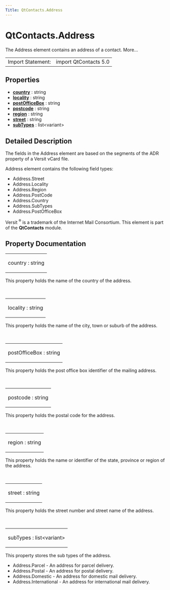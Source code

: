 ```yaml
---
Title: QtContacts.Address
---
```


# QtContacts.Address

<span class="subtitle"></span>
<!-- $$$Address-brief -->
<p>The Address element contains an address of a contact. More...</p>
<!-- @@@Address -->
<table class="alignedsummary">
<tr><td class="memItemLeft rightAlign topAlign"> Import Statement:</td><td class="memItemRight bottomAlign"> import QtContacts 5.0</td></tr></table><ul>
</ul>
<h2 id="properties">Properties</h2>
<ul>
<li class="fn"><b><b><a href="#country-prop">country</a></b></b> : string</li>
<li class="fn"><b><b><a href="#locality-prop">locality</a></b></b> : string</li>
<li class="fn"><b><b><a href="#postOfficeBox-prop">postOfficeBox</a></b></b> : string</li>
<li class="fn"><b><b><a href="#postcode-prop">postcode</a></b></b> : string</li>
<li class="fn"><b><b><a href="#region-prop">region</a></b></b> : string</li>
<li class="fn"><b><b><a href="#street-prop">street</a></b></b> : string</li>
<li class="fn"><b><b><a href="#subTypes-prop">subTypes</a></b></b> : list&lt;variant&gt;</li>
</ul>
<!-- $$$Address-description -->
<h2 id="details">Detailed Description</h2>
</p>
<p>The fields in the Address element are based on the segments of the ADR property of a Versit vCard file.</p>
<p>Address element contains the following field types:</p>
<ul>
<li>Address.Street</li>
<li>Address.Locality</li>
<li>Address.Region</li>
<li>Address.PostCode</li>
<li>Address.Country</li>
<li>Address.SubTypes</li>
<li>Address.PostOfficeBox</li>
</ul>
<p>Versit <sup>&reg;</sup> is a trademark of the Internet Mail Consortium. This element is part of the <b>QtContacts</b> module.</p>
<!-- @@@Address -->
<h2>Property Documentation</h2>
<!-- $$$country -->
<table class="qmlname"><tr valign="top" id="country-prop"><td class="tblQmlPropNode"><p><span class="name">country</span> : <span class="type">string</span></p></td></tr></table><p>This property holds the name of the country of the address.</p>
<!-- @@@country -->
<br/>
<!-- $$$locality -->
<table class="qmlname"><tr valign="top" id="locality-prop"><td class="tblQmlPropNode"><p><span class="name">locality</span> : <span class="type">string</span></p></td></tr></table><p>This property holds the name of the city, town or suburb of the address.</p>
<!-- @@@locality -->
<br/>
<!-- $$$postOfficeBox -->
<table class="qmlname"><tr valign="top" id="postOfficeBox-prop"><td class="tblQmlPropNode"><p><span class="name">postOfficeBox</span> : <span class="type">string</span></p></td></tr></table><p>This property holds the post office box identifier of the mailing address.</p>
<!-- @@@postOfficeBox -->
<br/>
<!-- $$$postcode -->
<table class="qmlname"><tr valign="top" id="postcode-prop"><td class="tblQmlPropNode"><p><span class="name">postcode</span> : <span class="type">string</span></p></td></tr></table><p>This property holds the postal code for the address.</p>
<!-- @@@postcode -->
<br/>
<!-- $$$region -->
<table class="qmlname"><tr valign="top" id="region-prop"><td class="tblQmlPropNode"><p><span class="name">region</span> : <span class="type">string</span></p></td></tr></table><p>This property holds the name or identifier of the state, province or region of the address.</p>
<!-- @@@region -->
<br/>
<!-- $$$street -->
<table class="qmlname"><tr valign="top" id="street-prop"><td class="tblQmlPropNode"><p><span class="name">street</span> : <span class="type">string</span></p></td></tr></table><p>This property holds the street number and street name of the address.</p>
<!-- @@@street -->
<br/>
<!-- $$$subTypes -->
<table class="qmlname"><tr valign="top" id="subTypes-prop"><td class="tblQmlPropNode"><p><span class="name">subTypes</span> : <span class="type">list</span>&lt;<span class="type">variant</span>&gt;</p></td></tr></table><p>This property stores the sub types of the address.</p>
<ul>
<li>Address.Parcel - An address for parcel delivery.</li>
<li>Address.Postal - An address for postal delivery.</li>
<li>Address.Domestic - An address for domestic mail delivery.</li>
<li>Address.International - An address for international mail delivery.</li>
</ul>
<!-- @@@subTypes -->
<br/>
